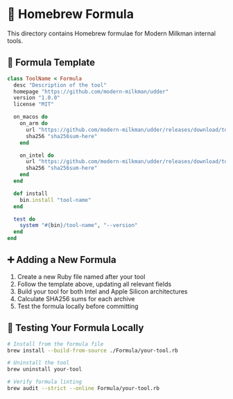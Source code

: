 # 🍺 Homebrew Formula

This directory contains Homebrew formulae for Modern Milkman internal tools.

## 📝 Formula Template

```ruby
class ToolName < Formula
  desc "Description of the tool"
  homepage "https://github.com/modern-milkman/udder"
  version "1.0.0"
  license "MIT"

  on_macos do
    on_arm do
      url "https://github.com/modern-milkman/udder/releases/download/tool-name-v#{version}/tool-name-#{version}-darwin-arm64.tar.gz"
      sha256 "sha256sum-here"
    end

    on_intel do
      url "https://github.com/modern-milkman/udder/releases/download/tool-name-v#{version}/tool-name-#{version}-darwin-x86_64.tar.gz"
      sha256 "sha256sum-here"
    end
  end

  def install
    bin.install "tool-name"
  end

  test do
    system "#{bin}/tool-name", "--version"
  end
end
```

## ➕ Adding a New Formula

1. Create a new Ruby file named after your tool
2. Follow the template above, updating all relevant fields
3. Build your tool for both Intel and Apple Silicon architectures
4. Calculate SHA256 sums for each archive
5. Test the formula locally before committing

## 🧪 Testing Your Formula Locally

```bash
# Install from the formula file
brew install --build-from-source ./Formula/your-tool.rb

# Uninstall the tool
brew uninstall your-tool

# Verify formula linting
brew audit --strict --online Formula/your-tool.rb
```